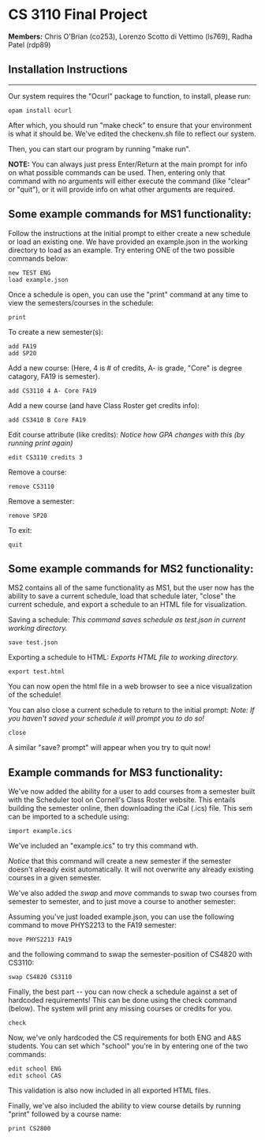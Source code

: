 # CS 3110 Final Project 

**Members:** Chris O'Brian (co253), Lorenzo Scotto di Vettimo (ls769), Radha Patel (rdp89)


## Installation Instructions
---
Our system requires the "Ocurl" package to function, to install, please run:

```
opam install ocurl
```

After which, you should run "make check" to ensure that your environment is what
it should be. We've edited the checkenv.sh file to reflect our system.

Then, you can start our program by running "make run".

**NOTE:** You can always just press Enter/Return at the main prompt for info
on what possible commands can be used. Then, entering only that command with no
arguments will either execute the command (like "clear" or "quit"), or it will
provide info on what other arguments are required.

## Some example commands for MS1 functionality:

Follow the instructions at the initial prompt to either create a new schedule
or load an existing one. We have provided an example.json in the working 
directory to load as an example. Try entering ONE of the two possible commands 
below:

```
new TEST ENG
load example.json
```

Once a schedule is open, you can use the "print" command at any time to view
the semesters/courses in the schedule:
```
print
```


To create a new semester(s):
```
add FA19
add SP20
```

Add a new course:
(Here, 4 is # of credits, A- is grade, "Core" is degree catagory, FA19 is
 semester).
```
add CS3110 4 A- Core FA19 
```

Add a new course (and have Class Roster get credits info):
```
add CS3410 B Core FA19 
```

Edit course attribute (like credits):
_Notice how GPA changes with this (by running print again)_
```
edit CS3110 credits 3
```

Remove a course:
```
remove CS3110
```

Remove a semester:
```
remove SP20
```

To exit:
```
quit
```

## Some example commands for MS2 functionality:

MS2 contains all of the same functionality as MS1, but the user now has the
ability to save a current schedule, load that schedule later, "close" the
current schedule, and export a schedule to an HTML file for visualization.

Saving a schedule:
_This command saves schedule as test.json in current working directory._
```
save test.json
```

Exporting a schedule to HTML:
_Exports HTML file to working directory._
```
export test.html
```

You can now open the html file in a web browser to see a nice visualization of
the schedule!

You can also close a current schedule to return to the initial prompt:
_Note: If you haven't saved your schedule it will prompt you to do so!_
```
close
```

A similar "save? prompt" will appear when you try to quit now!



## Example commands for MS3 functionality:

We've now added the ability for a user to add courses from a semester built 
with the Scheduler tool on Cornell's Class Roster website. This entails building
the semester online, then downloading the iCal (.ics) file. This sem can be 
imported to a schedule using:

```
import example.ics
```

We've included an "example.ics" to try this command wth.

_Notice_ that this command will create a new semester if the semester doesn't
already exist automatically. It will not overwrite any already existing courses
in a given semester.


We've also added the _swap_ and _move_ commands to swap two courses from 
semester to semester, and to just move a course to another semester:

Assuming you've just loaded example.json, you can use the following command
to move PHYS2213 to the FA19 semester:
```
move PHYS2213 FA19
```

and the following command to swap the semester-position of CS4820 with CS3110:
```
swap CS4820 CS3110
```

Finally, the best part -- you can now check a schedule against a set of 
hardcoded requirements! This can be done using the check command (below). The
system will print any missing courses or credits for you.
```
check
```

Now, we've only hardcoded the CS requirements for both ENG and A&S students. 
You can set which "school" you're in by entering one of the two commands:
```
edit school ENG
edit school CAS
```

This validation is also now included in all exported HTML files.

Finally, we've also included the ability to view course details by running
"print" followed by a course name:
```
print CS2800
```